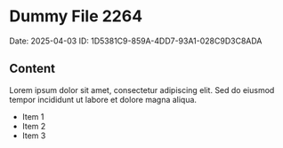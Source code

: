 # Dummy File 2264

Date: 2025-04-03
ID: 1D5381C9-859A-4DD7-93A1-028C9D3C8ADA

## Content

Lorem ipsum dolor sit amet, consectetur adipiscing elit.
Sed do eiusmod tempor incididunt ut labore et dolore magna aliqua.

* Item 1
* Item 2
* Item 3

